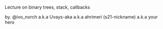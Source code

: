 Lecture on binary trees, stack, callbacks

by. @ivo_norch
a.k.a Uvays-aka
a.k.a ahrimeri  (s21-nickname)
a.k.a your hero